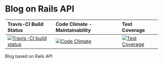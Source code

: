 # Blog on Rails API

| Travis-CI Build Status | Code Climate - Maintainability | Test Coverage |
| :---- | :------ | :---- |
[ ![Travis-CI build status][1]][2] | [![Code Climate][3]][4] | [![Test Coverage][5]][6] |

[1]: https://travis-ci.org/NikolaiIvanov/blog-api.svg?branch=master
[2]: https://travis-ci.org/NikolaiIvanov/blog-api
[3]: https://api.codeclimate.com/v1/badges/ee7d4001f3ec17cb9ec7/maintainability
[4]: https://codeclimate.com/github/NikolaiIvanov/blog-api/maintainability
[5]: https://api.codeclimate.com/v1/badges/ee7d4001f3ec17cb9ec7/test_coverage
[6]: https://codeclimate.com/github/NikolaiIvanov/blog-api/test_coverage


Blog based on Rails API
